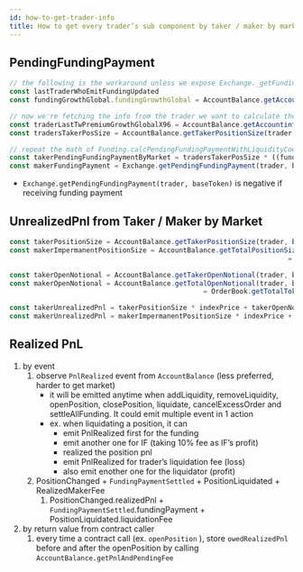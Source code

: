 ```yaml
---
id: how-to-get-trader-info
title: How to get every trader’s sub component by taker / maker by market 
---
```


## PendingFundingPayment

```jsx
// the following is the workaround unless we expose Exchange._getFundingGrowthGlobalAndTwaps()
const lastTraderWhoEmitFundingUpdated
const fundingGrowthGlobal.fundingGrowthGlobal = AccountBalance.getAccountinfo(lastTraderWhoEmitFundingUpdatedFromThatMarket, baseToken).lastTwPremiumGrowthGlobalX96

// now we're fetching the info from the trader we want to calculate the pnl
const traderLastTwPremiumGrowthGlobalX96 = AccountBalance.getAccountinfo(trader, baseToken).lastTwPremiumGrowthGlobalX96
const tradersTakerPosSize = AccountBalance.getTakerPositionSize(trader, baseToken)

// repeat the math of Funding.calcPendingFundingPaymentWithLiquidityCoefficient
const takerPendingFundingPaymentByMarket = tradersTakerPosSize * ((fundingGrowthGlobal.twPremiumX96 - traderLastTwPremiumGrowthGlobalX96) / 2^96 ) / 15mins
const makerFundingPayment = Exchange.getPendingFundingPayment(trader, baseToken) - takerPendingFundingPaymentByMarket
```

- `Exchange.getPendingFundingPayment(trader, baseToken)` is negative if receiving funding payment

## UnrealizedPnl from Taker / Maker by Market

```jsx
const takerPositionSize = AccountBalance.getTakerPositionSize(trader, baseToken)
const makerImpermanentPositionSize = AccountBalance.getTotalPositionSize(trader, baseToken) - takerPositionSize
																	 = OrderBook.getTotalTokenAmountInPoolAndPendingFee(trader, baseToken, fetchBaseIsTrue).tokenAmount - OrderBook.getTotalOrderDebt(trader, baseToken, fetchBaseIsTrue)

const takerOpenNotional = AccountBalance.getTakerOpenNotional(trader, baseToken) 
const makerOpenNotional = AccountBalance.getTotalOpenNotional(trader, baseToken) - takerOpenNotional
												= OrderBook.getTotalTokenAmountInPoolAndPendingFee(trader, baseToken, fetchBaseIsFalse).tokenAmount - OrderBook.getTotalOrderDebt(trader, baseToken, fetchBaseIsFalse)

const takerUnrealizedPnl = takerPositionSize * indexPrice + takerOpenNotional
const makerUnrealizedPnl = makerImpermanentPositionSize * indexPrice + makerOpenNotional
```

## Realized PnL

1. by event
    1. observe `PnlRealized` event from `AccountBalance` (less preferred, harder to get market)
        - it will be emitted anytime when addLiquidity, removeLiquidity, openPosition, closePosition, liquidate, cancelExcessOrder and settleAllFunding. It could emit multiple event in 1 action
        - ex. when liquidating a position, it can
            - emit PnlRealized first for the funding
            - emit another one for IF (taking 10% fee as IF’s profit)
            - realized the position pnl
            - emit PnlRealized for trader’s liquidation fee (loss)
            - also emit enother one for the liquidator (profit)
    2. PositionChanged + `FundingPaymentSettled` + PositionLiquidated + RealizedMakerFee
        1. PositionChanged.realizedPnl + `FundingPaymentSettled`.fundingPayment + PositionLiquidated.liquidationFee
2. by return value from contract caller
    1. every time a contract call (ex. `openPosition` ), store `owedRealizedPnl` before and after the openPosition by calling `AccountBalance.getPnlAndPendingFee`
